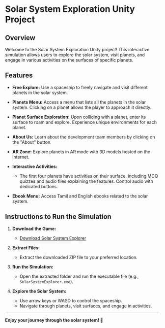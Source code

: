 # Solar System Exploration Unity Project

## Overview

Welcome to the Solar System Exploration Unity project! This interactive simulation allows users to explore the solar system, visit planets, and engage in various activities on the surfaces of specific planets.

## Features

- **Free Explore:** Use a spaceship to freely navigate and visit different planets in the solar system.

- **Planets Menu:** Access a menu that lists all the planets in the solar system. Clicking on a planet allows the player to approach it directly.

- **Planet Surface Exploration:** Upon colliding with a planet, enter its surface to roam and explore. Experience unique environments for each planet.

- **About Us:** Learn about the development team members by clicking on the "About" button.

- **AR Zone:** Explore planets in AR mode with 3D models hosted on the internet.

- **Interactive Activities:**
  - The first four planets have activities on their surface, including MCQ quizzes and audio files explaining the features. Control audio with dedicated buttons.

- **Ebook Menu:** Access Tamil and English ebooks related to the solar system.

## Instructions to Run the Simulation

1. **Download the Game:**
   - [Download Solar System Explorer](https://drive.google.com/your_gdrive_link)

2. **Extract Files:**
   - Extract the downloaded ZIP file to your preferred location.

3. **Run the Simulation:**
   - Open the extracted folder and run the executable file (e.g., `SolarSystemExplorer.exe`).

4. **Explore the Solar System:**
   - Use arrow keys or WASD to control the spaceship.
   - Navigate through planets, visit surfaces, and engage in activities.


---

**Enjoy your journey through the solar system! 🚀**

